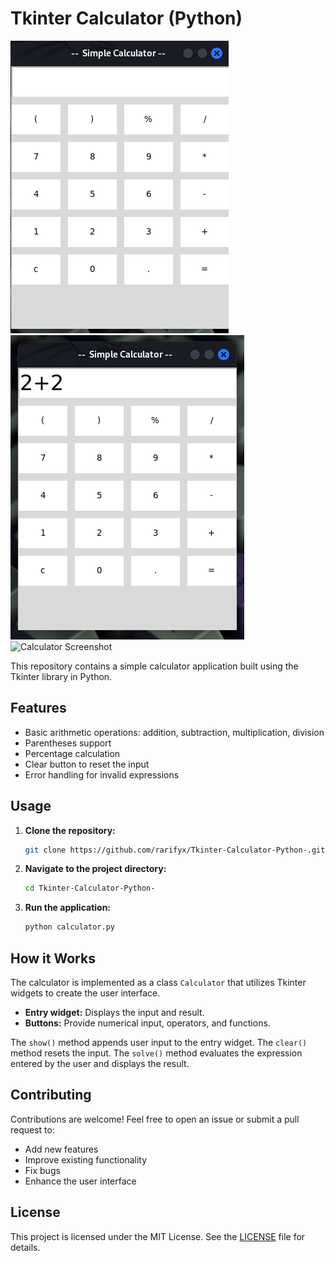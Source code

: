 
# Tkinter Calculator (Python)

![Calculator Screenshot](calculator_screenshot.png)
![Calculator Screenshot](calculator_screenshot1.png)
![Calculator Screenshot](calculator_screensho2.png)

This repository contains a simple calculator application built using the Tkinter library in Python.

## Features

* Basic arithmetic operations: addition, subtraction, multiplication, division
* Parentheses support
* Percentage calculation
* Clear button to reset the input
* Error handling for invalid expressions

## Usage

1. **Clone the repository:**
   ```bash
   git clone https://github.com/rarifyx/Tkinter-Calculator-Python-.git
   ```

2. **Navigate to the project directory:**
   ```bash
   cd Tkinter-Calculator-Python-
   ```

3. **Run the application:**
   ```bash
   python calculator.py
   ```

## How it Works

The calculator is implemented as a class `Calculator` that utilizes Tkinter widgets to create the user interface. 

* **Entry widget:** Displays the input and result.
* **Buttons:** Provide numerical input, operators, and functions.

The `show()` method appends user input to the entry widget. The `clear()` method resets the input. The `solve()` method evaluates the expression entered by the user and displays the result.

## Contributing

Contributions are welcome! Feel free to open an issue or submit a pull request to:

* Add new features
* Improve existing functionality
* Fix bugs
* Enhance the user interface

## License

This project is licensed under the MIT License. See the [LICENSE](LICENSE) file for details.
